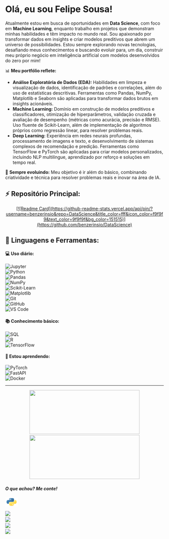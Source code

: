 # Olá, eu sou Felipe Sousa!  
Atualmente estou em busca de oportunidades em **Data Science**, com foco em **Machine Learning**, enquanto trabalho em projetos que demonstram minhas habilidades e têm impacto no mundo real. Sou apaixonado por transformar dados em insights e criar modelos preditivos que abrem um universo de possibilidades. Estou sempre explorando novas tecnologias, desafiando meus conhecimentos e buscando evoluir para, um dia, construir meu próprio negócio em inteligência artificial com modelos desenvolvidos do zero por mim!

📊 **Meu portfólio reflete:**  
- **Análise Exploratória de Dados (EDA):** Habilidades em limpeza e visualização de dados, identificação de padrões e correlações, além do uso de estatísticas descritivas. Ferramentas como Pandas, NumPy, Matplotlib e Seaborn são aplicadas para transformar dados brutos em insights acionáveis.  
- **Machine Learning:** Domínio em construção de modelos preditivos e classificadores, otimização de hiperparâmetros, validação cruzada e avaliação de desempenho (métricas como acurácia, precisão e RMSE). Uso fluente de Scikit-Learn, além de implementação de algoritmos próprios como regressão linear, para resolver problemas reais.  
- **Deep Learning:** Experiência em redes neurais profundas, processamento de imagens e texto, e desenvolvimento de sistemas complexos de recomendação e predição. Ferramentas como TensorFlow e PyTorch são aplicadas para criar modelos personalizados, incluindo NLP multilíngue, aprendizado por reforço e soluções em tempo real.  

🚀 **Sempre evoluindo:** Meu objetivo é ir além do básico, combinando criatividade e técnica para resolver problemas reais e inovar na área de IA.

## ⚡ **Repositório Principal:**

<div align="center">
  <a href="https://github.com/benzerinsio/DataScience">
    [![Readme Card](https://github-readme-stats.vercel.app/api/pin/?username=benzerinsio&repo=DataScience&title_color=fff&icon_color=f9f9f9&text_color=9f9f9f&bg_color=151515)](https://github.com/benzerinsio/DataScience)
  </a>
</div>

## 🚀 **Linguagens e Ferramentas:**

#### 💻 **Uso diário:**  
![Jupyter](https://img.shields.io/badge/-Jupyter-F37626?style=flat-square&logo=Jupyter)  
![Python](https://img.shields.io/badge/-Python-3776AB?style=flat-square&logo=Python)  
![Pandas](https://img.shields.io/badge/-Pandas-150458?style=flat-square&logo=Pandas)  
![NumPy](https://img.shields.io/badge/-NumPy-013243?style=flat-square&logo=NumPy)  
![Scikit-Learn](https://img.shields.io/badge/-Scikit--Learn-F7931E?style=flat-square&logo=scikit-learn)  
![Matplotlib](https://img.shields.io/badge/-Matplotlib-11557C?style=flat-square&logo=Matplotlib)  
![Git](https://img.shields.io/badge/-Git-F05032?style=flat-square&logo=Git)  
![GitHub](https://img.shields.io/badge/-GitHub-181717?style=flat-square&logo=GitHub)  
![VS Code](https://img.shields.io/badge/-VS%20Code-007ACC?style=flat-square&logo=visual-studio-code)  

#### 📚 **Conhecimento básico:**  
![SQL](https://img.shields.io/badge/-SQL-4479A1?style=flat-square&logo=MySQL)  
![R](https://img.shields.io/badge/-R-276DC3?style=flat-square&logo=R)  
![TensorFlow](https://img.shields.io/badge/-TensorFlow-FF6F00?style=flat-square&logo=TensorFlow)  

#### 🌱 **Estou aprendendo:**  
![PyTorch](https://img.shields.io/badge/-PyTorch-EE4C2C?style=flat-square&logo=PyTorch)  
![FastAPI](https://img.shields.io/badge/-FastAPI-009688?style=flat-square&logo=FastAPI)  
![Docker](https://img.shields.io/badge/-Docker-2496ED?style=flat-square&logo=Docker)  

---

<div align="center">  
  <img width="350" height="140" src="https://github-readme-stats.vercel.app/api/top-langs/?username=benzerinsio&hide=html&layout=compact&theme=dark" />  
  <a href="https://github.com/benzerinsio/">  
    <img width="350" height="140" src="https://github-readme-stats.vercel.app/api?username=benzerinsio&show_icons=true&theme=dark&include_all_commits=true"/>  
  </a>  
</div>  

#### *O que achou? Me conte!*  
<img align="center" alt="Python" height="30" width="40" src="https://raw.githubusercontent.com/devicons/devicon/master/icons/python/python-original.svg">  

<a href="https://www.linkedin.com/in/felipe-sousa-20968017a/" target="_blank"><img src="https://img.shields.io/badge/-LinkedIn-%230077B5?style=for-the-badge&logo=linkedin&logoColor=white" target="_blank"></a>  
<a href="mailto:felipevsousa7@gmail.com"><img src="https://img.shields.io/badge/-Gmail-%23333?style=for-the-badge&logo=gmail&logoColor=white" target="_blank"></a>  
<a href="https://www.kaggle.com/benzerinsio" target="_blank"><img src="https://img.shields.io/badge/Kaggle-20BEFF?style=for-the-badge&logo=Kaggle&logoColor=white" target="_blank"></a>  
<a href="https://felipevsousa.my.canva.site/portfolio" target="_blank"><img src="https://img.shields.io/badge/Portfolio-00C4B4?style=for-the-badge&logo=Canva&logoColor=white" target="_blank"></a>  